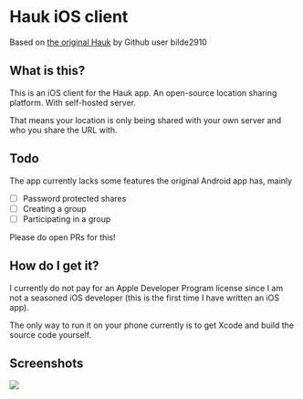 # Hauk iOS client

Based on [the original Hauk](https://github.com/bilde2910/Hauk) by Github user bilde2910

## What is this?

This is an iOS client for the Hauk app. An open-source location sharing platform. With self-hosted server.

That means your location is only being shared with your own server and who you share the URL with.

## Todo

The app currently lacks some features the original Android app has, mainly

- [ ] Password protected shares
- [ ] Creating a group
- [ ] Participating in a group

Please do open PRs for this!

## How do I get it?
I currently do not pay for an Apple Developer Program license since I am not a seasoned iOS developer (this is the first time I have written an iOS app).

The only way to run it on your phone currently is to get Xcode and build the source code yourself.

## Screenshots
![](https://irc.0x5e.eu/uploads/cd36fb9163f97657/hauk-ios-preview.png)
